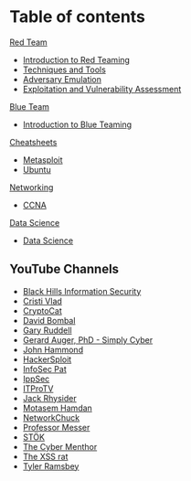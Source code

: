 # Table of contents
[Red Team]()
  - [Introduction to Red Teaming](Docker/C1.Containers_Essentials-Docker.md)
  - [Techniques and Tools](Tools/IntroClass/Memory/MemoryAnalysis.md)
  - [Adversary Emulation](Tools/IntroClass/TCPDump/TCPDump.md)
  - [Exploitation and Vulnerability Assessment](Tools/IntroClass/WebLogReview/WebLogReview.md)

[Blue Team]()
  - [Introduction to Blue Teaming](Docker/C1.Containers_Essentials-Docker.md)

[Cheatsheets]()
  - [Metasploit](003_Cheatsheets/Metasploit.md)
  - [Ubuntu](003_Cheatsheets/Ubuntu.md)

[Networking]()
  - [CCNA](004_Networking/CCNA.md)

[Data Science]()
  - [Data Science](014_Data_Science/Data_Science.md)

## YouTube Channels
  - [Black Hills Information Security](https://www.youtube.com/@BlackHillsInformationSecurity/playlists)
  - [Cristi Vlad](https://www.youtube.com/@CristiVladZ/playlists)
  - [CryptoCat](https://www.youtube.com/@_CryptoCat/playlists)
  - [David Bombal](https://www.youtube.com/@davidbombal/playlists)
  - [Gary Ruddell](https://www.youtube.com/@garyruddellofficial/playlists)
  - [Gerard Auger, PhD - Simply Cyber](https://www.youtube.com/@SimplyCyber/playlists)
  - [John Hammond](https://www.youtube.com/@_JohnHammond/playlists)
  - [HackerSploit](https://www.youtube.com/HackerSploit/playlists)
  - [InfoSec Pat](https://www.youtube.com/@InfoSecPat/playlists)
  - [IppSec](https://www.youtube.com/@ippsec/playlists)
  - [ITProTV](https://www.youtube.com/@ItproTv/playlists)
  - [Jack Rhysider](https://www.youtube.com/@JackRhysider/playlists)
  - [Motasem Hamdan](https://www.youtube.com/@MotasemHamdan/playlists)
  - [NetworkChuck](https://www.youtube.com/@NetworkChuck/playlists)
  - [Professor Messer](https://www.youtube.com/@professormesser/playlists)
  - [STÖK](https://www.youtube.com/@STOKfredrik/playlists)
  - [The Cyber Menthor](https://www.youtube.com/@TCMSecurityAcademy/playlists)
  - [The XSS rat](https://www.youtube.com/@TheXSSrat/playlists)
  - [Tyler Ramsbey](https://www.youtube.com/@TylerRamsbey/playlists)

